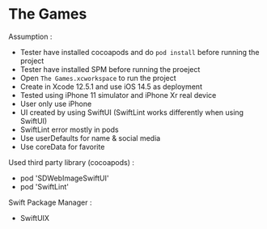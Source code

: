 # The Games

Assumption :
* Tester have installed cocoapods and do ```pod install``` before running the project
* Tester have installed SPM before running the proeject
* Open ```The Games.xcworkspace``` to run the project
* Create in Xcode 12.5.1 and use iOS 14.5 as deployment
* Tested using iPhone 11 simulator and iPhone Xr real device
* User only use iPhone
* UI created by using SwiftUI (SwiftLint works differently when using SwiftUI)
* SwiftLint error mostly in pods
* Use userDefaults for name & social media
* Use coreData for favorite


Used third party library (cocoapods) :
* pod 'SDWebImageSwiftUI'
* pod 'SwiftLint'

Swift Package Manager : 
* SwiftUIX
